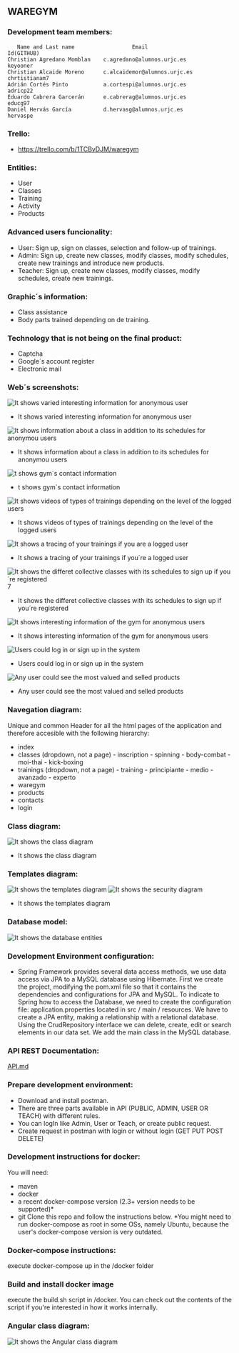 ## WAREGYM
### Development team members:
       Name and Last name                  Email                     Id(GITHUB)
    Christian Agredano Momblan    c.agredano@alumnos.urjc.es         keyooner
    Christian Alcaide Moreno      c.alcaidemor@alumnos.urjc.es       chrtistianam7
    Adrián Cortés Pinto           a.cortespi@alumnos.urjc.es         adricp22
    Eduardo Cabrera Garcerán      e.cabrerag@alumnos.urjc.es         educg97
    Daniel Hervás García          d.hervasg@alumnos.urjc.es          hervaspe
 
### Trello: 
- https://trello.com/b/1TCBvDJM/waregym
 
### Entities: 
- User  
- Classes  
- Training  
- Activity
- Products
 
### Advanced users funcionality:
- User: Sign up, sign on classes, selection and follow-up of trainings.
- Admin: Sign up, create new classes, modify classes, modify schedules, create new trainings and introduce new products.
- Teacher: Sign up, create new classes, modify classes, modify schedules, create new trainings.

### Graphic´s information:
- Class assistance
- Body parts trained depending on de training.

### Technology that is not being on the final product:
- Captcha
- Google´s account register
- Electronic mail

### Web´s screenshots:
![It shows varied interesting information for anonymous user](https://github.com/keyooner/WAREGYM/blob/master/Images_readme/Inicio.PNG "Página principal")
- It shows varied interesting information for anonymous user

![It shows information about a class in addition to its schedules for anonymou users](https://github.com/keyooner/WAREGYM/blob/master/Images_readme/Clases.PNG "Clases Disponibles")
- It shows information about a class in addition to its schedules for anonymou users

![t shows gym´s contact information](https://github.com/keyooner/WAREGYM/blob/master/Images_readme/Contacto.PNG "Contacta con el gimnasio")
- t shows gym´s contact information

![It shows videos of types of trainings depending on the level of the logged users](https://github.com/keyooner/WAREGYM/blob/master/Images_readme/Entrenamientos.PNG "Diferentes Entrenamientos")
- It shows videos of types of trainings depending on the level of the logged users

![It shows a tracing of your trainings if you are a logged user](https://github.com/keyooner/WAREGYM/blob/master/Images_readme/Entrenamiento-seguimiento.PNG "Entrenamiento Personalizado")
- It shows a tracing of your trainings if you´re a logged user

![It shows the differet collective classes with its schedules to sign up if you´re registered](https://github.com/keyooner/WAREGYM/blob/master/Images_readme/Clases.PNG "Diferentes Clases")7
- It shows the differet collective classes with its schedules to sign up if you´re registered

![It shows interesting information of the gym for anonymous users](https://github.com/keyooner/WAREGYM/blob/master/Images_readme/Informacion-gimnasio.PNG "Informacion sobre el gimnasio")
- It shows interesting information of the gym for anonymous users

![Users could log in or sign up in the system](https://github.com/keyooner/WAREGYM/blob/master/Images_readme/LogIn.PNG "LogIn - Registro")
- Users could log in or sign up in the system

![Any user could see the most valued and selled products](https://github.com/keyooner/WAREGYM/blob/master/Images_readme/Productos.PNG "Productos")
- Any user could see the most valued and selled products

### Navegation diagram:
Unique and common Header for all the html pages of the application and therefore accesible with the following hierarchy:
- index
- classes (dropdown, not a page)
       - inscription
       - spinning
       - body-combat
       - moi-thai
       - kick-boxing
- trainings (dropdown, not a page)
       - training
       - principiante
       - medio
       - avanzado
       - experto
- waregym
- products
- contacts
- login

### Class diagram:
![It shows the class diagram](https://github.com/keyooner/WAREGYM/blob/master/Images_readme/class_diagram.png "Diagrama de Clases")
- It shows the class diagram

### Templates diagram:
![It shows the templates diagram](https://github.com/keyooner/WAREGYM/blob/master/Images_readme/templates_diagram.png "Diagrama de Templates")
![It shows the security diagram](https://github.com/keyooner/WAREGYM/blob/master/Images_readme/security_diagram.png "Diagrama de Seguridad")
- It shows the templates diagram

### Database model:
![It shows the database entities](https://github.com/keyooner/WAREGYM/blob/master/Images_readme/Database-Entities.PNG "Diagrama de entidades en la BD")


### Development Environment configuration:
- Spring Framework provides several data access methods, we use data access via JPA to a MySQL database using Hibernate. First we create the project, modifying the pom.xml file so that it contains the dependencies and configurations for JPA and MySQL.
To indicate to Spring how to access the Database, we need to create the configuration file: application.properties located in src / main / resources.
We have to create a JPA entity, making a relationship with a relational database. Using the CrudRepository interface we can delete, create, edit or search elements in our data set. We add the main class in the MySQL database.

### API REST Documentation:
[API.md](https://github.com/keyooner/WAREGYM/blob/master/API.md "API.md")

### Prepare development environment:
- Download and install postman.
- There are three parts available in API (PUBLIC, ADMIN, USER OR TEACH) with different rules.
- You can logIn like Admin, User or Teach, or create public request.
- Create request in postman with login or without login (GET PUT POST DELETE)

### Development instructions for docker:
You will need:
 - maven
 - docker
 - a recent docker-compose version (2.3+ version needs to be supported)*
 - git
Clone this repo and follow the instructions below.
*You might need to run docker-compose as root in some OSs, namely Ubuntu, because the user's docker-compose version is very outdated.

### Docker-compose instructions:
execute docker-compose up in the /docker folder

### Build and install docker image
execute the build.sh script in /docker. You can check out the contents of the script if you're interested in how it works internally.

### Angular class diagram:
![It shows the Angular class diagram](https://github.com/keyooner/WAREGYM/blob/master/Images_readme/https://github.com/keyooner/WAREGYM/blob/master/Images_readme/angular_class_diagram.png "Angular Class Diagrama")


